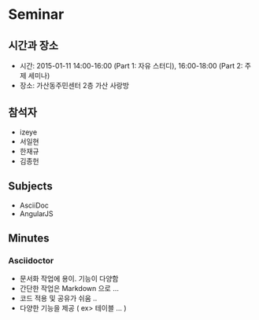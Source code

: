 Seminar
=======

시간과 장소
-----------
* 시간: 2015-01-11 14:00-16:00 (Part 1: 자유 스터디), 16:00-18:00 (Part 2: 주제 세미나)
* 장소: 가산동주민센터 2층 가산 사랑방

참석자
------
* izeye
* 서일현
* 한재규
* 김종헌

Subjects
--------
* AsciiDoc
* AngularJS

Minutes
-------

### Asciidoctor

- 문서화 작업에 용이. 기능이 다양함
- 간단한 작업은 Markdown 으로 …
- 코드 적용 및 공유가 쉬움 ..
- 다양한 기능을 제공 ( ex> 테이블 ... )
